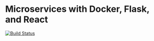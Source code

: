 # Microservices with Docker, Flask, and React

[![Build Status](https://travis-ci.com/lengyeldavid/testdriven-app.svg?branch=master)](https://travis-ci.com/lengyeldavid/testdriven-app)

